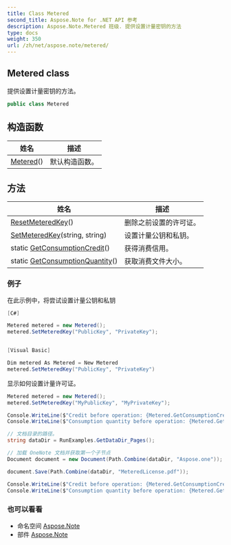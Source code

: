 ```yaml
---
title: Class Metered
second_title: Aspose.Note for .NET API 参考
description: Aspose.Note.Metered 班级. 提供设置计量密钥的方法
type: docs
weight: 350
url: /zh/net/aspose.note/metered/
---
```

## Metered class

提供设置计量密钥的方法。

```csharp
public class Metered
```

## 构造函数

| 姓名 | 描述 |
| --- | --- |
| [Metered](metered/)() | 默认构造函数。 |

## 方法

| 姓名 | 描述 |
| --- | --- |
| [ResetMeteredKey](../../aspose.note/metered/resetmeteredkey/)() | 删除之前设置的许可证。 |
| [SetMeteredKey](../../aspose.note/metered/setmeteredkey/)(string, string) | 设置计量公钥和私钥。 |
| static [GetConsumptionCredit](../../aspose.note/metered/getconsumptioncredit/)() | 获得消费信用。 |
| static [GetConsumptionQuantity](../../aspose.note/metered/getconsumptionquantity/)() | 获取消费文件大小。 |

### 例子

在此示例中，将尝试设置计量公钥和私钥

```csharp
[C#]

Metered metered = new Metered();
metered.SetMeteredKey("PublicKey", "PrivateKey");


[Visual Basic]

Dim metered As Metered = New Metered
metered.SetMeteredKey("PublicKey", "PrivateKey")
```

显示如何设置计量许可证。

```csharp
Metered metered = new Metered();
metered.SetMeteredKey("MyPublicKey", "MyPrivateKey");

Console.WriteLine($"Credit before operation: {Metered.GetConsumptionCredit():F2}");
Console.WriteLine($"Consumption quantity before operation: {Metered.GetConsumptionQuantity():F2}");

// 文档目录的路径。
string dataDir = RunExamples.GetDataDir_Pages();

// 加载 OneNote 文档并获取第一个子节点           
Document document = new Document(Path.Combine(dataDir, "Aspose.one"));

document.Save(Path.Combine(dataDir, "MeteredLicense.pdf"));

Console.WriteLine($"Credit before operation: {Metered.GetConsumptionCredit():F2}");
Console.WriteLine($"Consumption quantity before operation: {Metered.GetConsumptionQuantity():F2}");
```

### 也可以看看

* 命名空间 [Aspose.Note](../../aspose.note/)
* 部件 [Aspose.Note](../../)


